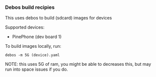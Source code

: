 ### Debos build recipies

This uses debos to build (sdcard) images for devices


Supported devices:
 - PinePhone (dev board 1)


To build images locally, run:
```
debos -m 5G (device).yaml
```
NOTE: this uses 5G of ram, you might be able to decreases this, but may run into
space issues if you do.
